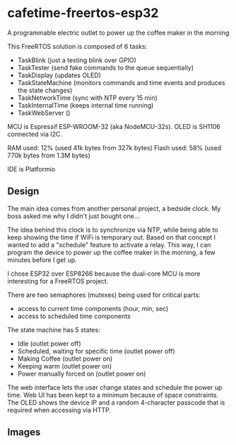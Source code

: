 # cafetime-freertos-esp32
A programmable electric outlet to power up the coffee maker in the morning

This FreeRTOS solution is composed of 6 tasks:
* TaskBlink (just a testing blink over GPIO)
* TaskTester (send fake commands to the queue sequentially)
* TaskDisplay (updates OLED)
* TaskStateMachine (monitors commands and time events and produces the state changes)
* TaskNetworkTime (sync with NTP every 15 min)
* TaskInternalTime (keeps internal time running)
* TaskWebServer ()

MCU is Espressif ESP-WROOM-32 (aka NodeMCU-32s).
OLED is SH1106 connected via I2C.

RAM used: 12% (used 41k bytes from 327k bytes)
Flash used: 58% (used 770k bytes from 1.3M bytes)

IDE is Platformio


## Design

The main idea comes from another personal project, a bedside clock. My boss asked me why I didn't just bought one...

The idea behind this clock is to synchronize via NTP, while being able to keep showing the time if WiFi is temporary out.
Based on that concept I wanted to add a "schedule" feature to activate a relay. This way, I can program the device to power up the coffee maker in the morning, a few minutes before I get up. 

I chose ESP32 over ESP8266 because the dual-core MCU is more interesting for a FreeRTOS project.

There are two semaphores (mutexes) being used for critical parts:
* access to current time components (hour, min, sec)
* access to scheduled time components

The state machine has 5 states:
* Idle (outlet power off)
* Scheduled, waiting for specific time (outlet power off)
* Making Coffee (outlet power on)
* Keeping warm (outlet power on)
* Power manually forced on (outlet power on)

The web interface lets the user change states and schedule the power up time.
Web UI has been kept to a minimum because of space constraints.
The OLED shows the device IP and a random 4-character passcode that is required when accessing via HTTP.


## Images
